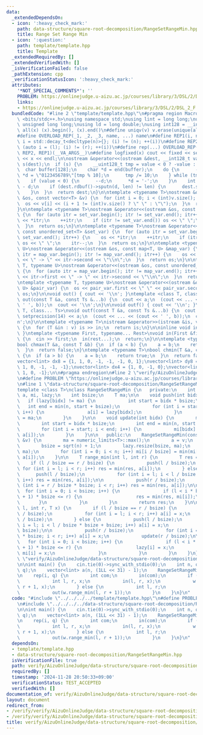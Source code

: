 ```yaml
---
data:
  _extendedDependsOn:
  - icon: ':heavy_check_mark:'
    path: data-structure/square-root-decomposition/RangeSetRangeMin.hpp
    title: Range Set Range Min
  - icon: ':question:'
    path: template/template.hpp
    title: Template
  _extendedRequiredBy: []
  _extendedVerifiedWith: []
  _isVerificationFailed: false
  _pathExtension: cpp
  _verificationStatusIcon: ':heavy_check_mark:'
  attributes:
    '*NOT_SPECIAL_COMMENTS*': ''
    PROBLEM: https://onlinejudge.u-aizu.ac.jp/courses/library/3/DSL/2/DSL_2_F
    links:
    - https://onlinejudge.u-aizu.ac.jp/courses/library/3/DSL/2/DSL_2_F
  bundledCode: "#line 2 \"template/template.hpp\"\n#pragma region Macros\n#include\
    \ <bits/stdc++.h>\nusing namespace std;\nusing lint = long long;\nusing ull =\
    \ unsigned long long;\nusing ld = long double;\nusing int128 = __int128_t;\n#define\
    \ all(x) (x).begin(), (x).end()\n#define uniqv(v) v.erase(unique(all(v)), v.end())\n\
    #define OVERLOAD_REP(_1, _2, _3, name, ...) name\n#define REP1(i, n) for (auto\
    \ i = std::decay_t<decltype(n)>{}; (i) != (n); ++(i))\n#define REP2(i, l, r) for\
    \ (auto i = (l); (i) != (r); ++(i))\n#define rep(...) OVERLOAD_REP(__VA_ARGS__,\
    \ REP2, REP1)(__VA_ARGS__)\n#define logfixed(x) cout << fixed << setprecision(10)\
    \ << x << endl;\n\nostream &operator<<(ostream &dest, __int128_t value) {\n  ostream::sentry\
    \ s(dest);\n  if (s) {\n    __uint128_t tmp = value < 0 ? -value : value;\n  \
    \  char buffer[128];\n    char *d = end(buffer);\n    do {\n      --d;\n     \
    \ *d = \"0123456789\"[tmp % 10];\n      tmp /= 10;\n    } while (tmp != 0);\n\
    \    if (value < 0) {\n      --d;\n      *d = '-';\n    }\n    int len = end(buffer)\
    \ - d;\n    if (dest.rdbuf()->sputn(d, len) != len) {\n      dest.setstate(ios_base::badbit);\n\
    \    }\n  }\n  return dest;\n}\n\ntemplate <typename T>\nostream &operator<<(ostream\
    \ &os, const vector<T> &v) {\n  for (int i = 0; i < (int)v.size(); i++) {\n  \
    \  os << v[i] << (i + 1 != (int)v.size() ? \" \" : \"\");\n  }\n  return os;\n\
    }\n\ntemplate <typename T>\nostream &operator<<(ostream &os, const set<T> &set_var)\
    \ {\n  for (auto itr = set_var.begin(); itr != set_var.end(); itr++) {\n    os\
    \ << *itr;\n    ++itr;\n    if (itr != set_var.end()) os << \" \";\n    itr--;\n\
    \  }\n  return os;\n}\n\ntemplate <typename T>\nostream &operator<<(ostream &os,\
    \ const unordered_set<T> &set_var) {\n  for (auto itr = set_var.begin(); itr !=\
    \ set_var.end(); itr++) {\n    os << *itr;\n    ++itr;\n    if (itr != set_var.end())\
    \ os << \" \";\n    itr--;\n  }\n  return os;\n}\n\ntemplate <typename T, typename\
    \ U>\nostream &operator<<(ostream &os, const map<T, U> &map_var) {\n  for (auto\
    \ itr = map_var.begin(); itr != map_var.end(); itr++) {\n    os << itr->first\
    \ << \" -> \" << itr->second << \"\\n\";\n  }\n  return os;\n}\n\ntemplate <typename\
    \ T, typename U>\nostream &operator<<(ostream &os, const unordered_map<T, U> &map_var)\
    \ {\n  for (auto itr = map_var.begin(); itr != map_var.end(); itr++) {\n    os\
    \ << itr->first << \" -> \" << itr->second << \"\\n\";\n  }\n  return os;\n}\n\
    \ntemplate <typename T, typename U>\nostream &operator<<(ostream &os, const pair<T,\
    \ U> &pair_var) {\n  os << pair_var.first << \" \" << pair_var.second;\n  return\
    \ os;\n}\n\nvoid out() { cout << '\\n'; }\ntemplate <class T, class... Ts>\nvoid\
    \ out(const T &a, const Ts &...b) {\n  cout << a;\n  (cout << ... << (cout <<\
    \ ' ', b));\n  cout << '\\n';\n}\n\nvoid outf() { cout << '\\n'; }\ntemplate <class\
    \ T, class... Ts>\nvoid outf(const T &a, const Ts &...b) {\n  cout << fixed <<\
    \ setprecision(14) << a;\n  (cout << ... << (cout << ' ', b));\n  cout << '\\\
    n';\n}\n\ntemplate <typename T>\nistream &operator>>(istream &is, vector<T> &v)\
    \ {\n  for (T &in : v) is >> in;\n  return is;\n}\n\ninline void in(void) { return;\
    \ }\ntemplate <typename First, typename... Rest>\nvoid in(First &first, Rest &...rest)\
    \ {\n  cin >> first;\n  in(rest...);\n  return;\n}\n\ntemplate <typename T>\n\
    bool chmax(T &a, const T &b) {\n  if (a < b) {\n    a = b;\n    return true;\n\
    \  }\n  return false;\n}\ntemplate <typename T>\nbool chmin(T &a, const T &b)\
    \ {\n  if (a > b) {\n    a = b;\n    return true;\n  }\n  return false;\n}\n\n\
    vector<lint> dx8 = {1, 1, 0, -1, -1, -1, 0, 1};\nvector<lint> dy8 = {0, 1, 1,\
    \ 1, 0, -1, -1, -1};\nvector<lint> dx4 = {1, 0, -1, 0};\nvector<lint> dy4 = {0,\
    \ 1, 0, -1};\n\n#pragma endregion\n#line 2 \"verify/AizuOnlineJudge/data-structure/square-root-decomposition/RangeSetRangeMin.test.cpp\"\
    \n#define PROBLEM \"https://onlinejudge.u-aizu.ac.jp/courses/library/3/DSL/2/DSL_2_F\"\
    \n#line 1 \"data-structure/square-root-decomposition/RangeSetRangeMin.hpp\"\n\n\
    template <class T>\nclass RangeSetRangeMin {\n   private:\n    int n;\n    vector<T>\
    \ a, mi, lazy;\n    int bsize;\n    T ma;\n\n    void push(int bidx) {\n     \
    \   if (lazy[bidx] != ma) {\n            int start = bidx * bsize;\n         \
    \   int end = min(n, start + bsize);\n            for (int i = start; i < end;\
    \ i++) {\n                a[i] = lazy[bidx];\n            }\n            lazy[bidx]\
    \ = ma;\n        }\n    }\n\n    void update(int bidx) {\n        mi[bidx] = ma;\n\
    \        int start = bidx * bsize;\n        int end = min(n, start + bsize);\n\
    \        for (int i = start; i < end; i++) {\n            mi[bidx] = min(mi[bidx],\
    \ a[i]);\n        }\n    }\n\n   public:\n    RangeSetRangeMin(const vector<T>\
    \ &v) {\n        ma = numeric_limits<T>::max();\n        a = v;\n        n = a.size();\n\
    \        bsize = sqrt(n) + 1;\n        lazy.resize(bsize, ma);\n        mi.resize(bsize,\
    \ ma);\n        for (int i = 0; i < n; i++) mi[i / bsize] = min(mi[i / bsize],\
    \ a[i]);\n    }\n\n    T range_min(int l, int r) {\n        T res = ma;\n    \
    \    if (l / bsize == r / bsize) {\n            push(l / bsize);\n           \
    \ for (int i = l; i < r; i++) res = min(res, a[i]);\n        } else {\n      \
    \      push(l / bsize);\n            for (int i = l; i < l / bsize * bsize + bsize;\
    \ i++) res = min(res, a[i]);\n\n            push(r / bsize);\n            for\
    \ (int i = r / bsize * bsize; i < r; i++) res = min(res, a[i]);\n\n          \
    \  for (int i = 0; i < bsize; i++) {\n                if (l < i * bsize and (i\
    \ + 1) * bsize <= r) {\n                    res = min(res, mi[i]);\n         \
    \       }\n            }\n        }\n        return res;\n    }\n\n    void range_set(int\
    \ l, int r, T x) {\n        if (l / bsize == r / bsize) {\n            push(l\
    \ / bsize);\n            for (int i = l; i < r; i++) a[i] = x;\n            update(l\
    \ / bsize);\n        } else {\n            push(l / bsize);\n            for (int\
    \ i = l; i < l / bsize * bsize + bsize; i++) a[i] = x;\n            update(l /\
    \ bsize);\n\n            push(r / bsize);\n            for (int i = r / bsize\
    \ * bsize; i < r; i++) a[i] = x;\n            update(r / bsize);\n\n         \
    \   for (int i = 0; i < bsize; i++) {\n                if (l < i * bsize and (i\
    \ + 1) * bsize <= r) {\n                    lazy[i] = x;\n                   \
    \ mi[i] = x;\n                }\n            }\n        }\n    }\n};\n#line 4\
    \ \"verify/AizuOnlineJudge/data-structure/square-root-decomposition/RangeSetRangeMin.test.cpp\"\
    \n\nint main() {\n    cin.tie(0)->sync_with_stdio(0);\n    int n, q;\n    in(n,\
    \ q);\n    vector<lint> a(n, (1LL << 31) - 1);\n    RangeSetRangeMin<lint> w(a);\n\
    \n    rep(i, q) {\n        int com;\n        in(com);\n        if (com == 0) {\n\
    \            int l, r, x;\n            in(l, r, x);\n            w.range_set(l,\
    \ r + 1, x);\n        } else {\n            int l, r;\n            in(l, r);\n\
    \            out(w.range_min(l, r + 1));\n        }\n    }\n}\n"
  code: "#include \"../../../../template/template.hpp\"\n#define PROBLEM \"https://onlinejudge.u-aizu.ac.jp/courses/library/3/DSL/2/DSL_2_F\"\
    \n#include \"../../../../data-structure/square-root-decomposition/RangeSetRangeMin.hpp\"\
    \n\nint main() {\n    cin.tie(0)->sync_with_stdio(0);\n    int n, q;\n    in(n,\
    \ q);\n    vector<lint> a(n, (1LL << 31) - 1);\n    RangeSetRangeMin<lint> w(a);\n\
    \n    rep(i, q) {\n        int com;\n        in(com);\n        if (com == 0) {\n\
    \            int l, r, x;\n            in(l, r, x);\n            w.range_set(l,\
    \ r + 1, x);\n        } else {\n            int l, r;\n            in(l, r);\n\
    \            out(w.range_min(l, r + 1));\n        }\n    }\n}\n"
  dependsOn:
  - template/template.hpp
  - data-structure/square-root-decomposition/RangeSetRangeMin.hpp
  isVerificationFile: true
  path: verify/AizuOnlineJudge/data-structure/square-root-decomposition/RangeSetRangeMin.test.cpp
  requiredBy: []
  timestamp: '2024-11-28 20:50:33+09:00'
  verificationStatus: TEST_ACCEPTED
  verifiedWith: []
documentation_of: verify/AizuOnlineJudge/data-structure/square-root-decomposition/RangeSetRangeMin.test.cpp
layout: document
redirect_from:
- /verify/verify/AizuOnlineJudge/data-structure/square-root-decomposition/RangeSetRangeMin.test.cpp
- /verify/verify/AizuOnlineJudge/data-structure/square-root-decomposition/RangeSetRangeMin.test.cpp.html
title: verify/AizuOnlineJudge/data-structure/square-root-decomposition/RangeSetRangeMin.test.cpp
---
```

